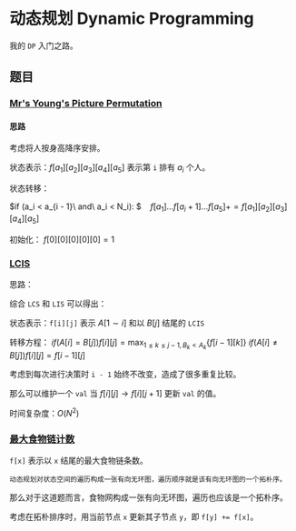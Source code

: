 # 动态规划 Dynamic Programming

我的 `DP` 入门之路。

## 题目

### [Mr's Young's Picture Permutation](https://www.acwing.com/problem/content/273/)

#### 思路

考虑将人按身高降序安排。

状态表示：$f[a_1][a_2][a_3][a_4][a_5]$ 表示第 `i` 排有 $a_i$ 个人。

状态转移：

$if (a_i < a_{i - 1}\ and\ a_i < N_i): $
$\ \ \ f[a_1]\dots f[a_i + 1]\dots f[a_5]+=f[a_1][a_2][a_3][a_4][a_5]$

初始化：
$f[0][0][0][0][0] = 1$

### [LCIS](https://www.acwing.com/problem/content/274/)

思路：

综合 `LCS` 和 `LIS` 可以得出：

状态表示：`f[i][j]` 表示 $A[1 \sim i]$ 和以 $B[j]$ 结尾的 `LCIS`

转移方程：
$if (A[i] = B[j]) f[i][j] = \max_{1\le k\le j - 1,B_k < A_k}{\{f[i - 1][k]\}}$
$if (A[i] \neq B[j]) f[i][j] = f[i - 1][j]$

考虑到每次进行决策时 `i - 1` 始终不改变，造成了很多重复比较。

那么可以维护一个 `val` 当 $f[i][j] \to f[i][j + 1]$ 更新 `val` 的值。

时间复杂度：$O(N^2)$

### [最大食物链计数](https://www.luogu.com.cn/problem/P4017)

`f[x]` 表示以 `x` 结尾的最大食物链条数。

```text
动态规划对状态空间的遍历构成一张有向无环图，遍历顺序就是该有向无环图的一个拓朴序。
```

那么对于这道题而言，食物网构成一张有向无环图，遍历也应该是一个拓朴序。

考虑在拓朴排序时，用当前节点 `x` 更新其子节点 `y`，即 `f[y] += f[x]`。
